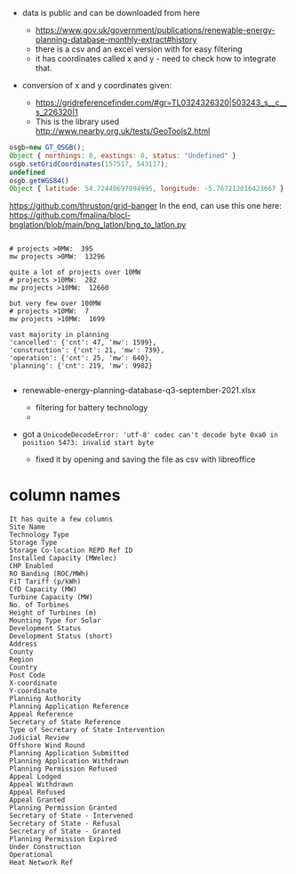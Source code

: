 
- data is public and can be downloaded from here
  - https://www.gov.uk/government/publications/renewable-energy-planning-database-monthly-extract#history
  - there is a csv and an excel version with for easy filtering
  - it has coordinates called x and y - need to check how to integrate that. 

- conversion of x and y coordinates given:
  - https://gridreferencefinder.com/#gr=TL0324326320|503243_s__c__s_226320|1
  - This is the library used http://www.nearby.org.uk/tests/GeoTools2.html

```javascript
osgb=new GT_OSGB();
Object { northings: 0, eastings: 0, status: "Undefined" }
osgb.setGridCoordinates(157517, 543117);
undefined
osgb.getWGS84()
Object { latitude: 54.72440697094995, longitude: -5.767212016423667 }

```

https://github.com/thruston/grid-banger
In the end, can use this one here:
https://github.com/fmalina/blocl-bnglatlon/blob/main/bng_latlon/bng_to_latlon.py


```

# projects >0MW:  395
mw projects >0MW:  13296

quite a lot of projects over 10MW
# projects >10MW:  282
mw projects >10MW:  12660

but very few over 100MW
# projects >10MW:  7
mw projects >10MW:  1699

vast majority in planning
'cancelled': {'cnt': 47, 'mw': 1599},
'construction': {'cnt': 21, 'mw': 739},
'operation': {'cnt': 25, 'mw': 640},
'planning': {'cnt': 219, 'mw': 9982}


```

- renewable-energy-planning-database-q3-september-2021.xlsx
  - filtering for battery technology
  - 


- got a `UnicodeDecodeError: 'utf-8' codec can't decode byte 0xa0 in position 5473: invalid start byte`
  - fixed it by opening and saving the file as csv with libreoffice



# column names

```
It has quite a few columns
Site Name
Technology Type
Storage Type
Storage Co-location REPD Ref ID
Installed Capacity (MWelec)
CHP Enabled
RO Banding (ROC/MWh)
FiT Tariff (p/kWh)
CfD Capacity (MW)
Turbine Capacity (MW)
No. of Turbines
Height of Turbines (m)
Mounting Type for Solar
Development Status
Development Status (short)
Address
County
Region
Country
Post Code
X-coordinate
Y-coordinate
Planning Authority
Planning Application Reference
Appeal Reference
Secretary of State Reference
Type of Secretary of State Intervention
Judicial Review
Offshore Wind Round
Planning Application Submitted
Planning Application Withdrawn
Planning Permission Refused
Appeal Lodged
Appeal Withdrawn
Appeal Refused
Appeal Granted
Planning Permission Granted
Secretary of State - Intervened
Secretary of State - Refusal
Secretary of State - Granted
Planning Permission Expired
Under Construction
Operational
Heat Network Ref
```